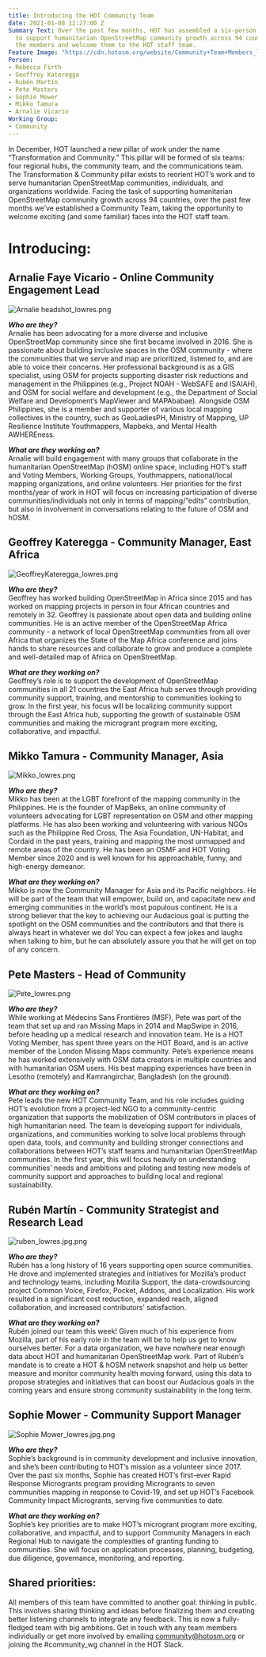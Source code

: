 ```yaml
---
title: Introducing the HOT Community Team
date: 2021-01-08 12:27:00 Z
Summary Text: Over the past few months, HOT has assembled a six-person community team
  to support humanitarian OpenStreetMap community growth across 94 countries. Meet
  the members and welcome them to the HOT staff team.
Feature Image: "https://cdn.hotosm.org/website/Community+Team+Members_lowres.png"
Person:
- Rebecca Firth
- Geoffrey Kateregga
- Rubén Martín
- Pete Masters
- Sophie Mower
- Mikko Tamura
- Arnalie Vicario
Working Group:
- Community
---
```


In December, HOT launched a new pillar of work under the name “Transformation and Community.” This pillar will be formed of six teams: four regional hubs, the community team, and the communications team. The Transformation & Community pillar exists to reorient HOT’s work and to serve humanitarian OpenStreetMap communities, individuals, and organizations worldwide. Facing the task of supporting humanitarian OpenStreetMap community growth across 94 countries, over the past few months we’ve established a Community Team, taking the opportunity to welcome exciting (and some familiar) faces into the HOT staff team.

# Introducing:

## Arnalie Faye Vicario - Online Community Engagement Lead
![Arnalie headshot_lowres.png](https://cdn.hotosm.org/website/Arnalie+headshot_lowres.png)

***Who are they?***\
Arnalie has been advocating for a more diverse and inclusive OpenStreetMap community since she first became involved in 2016. She is passionate about building inclusive spaces in the OSM community - where the communities that we serve and map are prioritized, listened to, and are able to voice their concerns. Her professional background is as a GIS specialist, using OSM for projects supporting disaster risk reductions and management in the Philippines (e.g., Project NOAH - WebSAFE and ISAIAH), and OSM for social welfare and development (e.g., the Department of Social Welfare and Development’s MapViewer and MAPAbabae). Alongside OSM Philippines, she is a member and supporter of various local mapping collectives in the country, such as GeoLadiesPH, Ministry of Mapping, UP Resilience Institute Youthmappers, Mapbeks, and Mental Health AWHEREness. 

***What are they working on?***\
Arnalie will build engagement with many groups that collaborate in the humanitarian OpenStreetMap (hOSM) online space, including HOT’s staff and Voting Members, Working Groups, Youthmappers, national/local mapping organizations, and online volunteers. Her priorities for the first months/year of work in HOT will focus on increasing participation of diverse communities/individuals not only in terms of mapping/”edits” contribution, but also in involvement in conversations relating to the future of OSM and hOSM. 

## Geoffrey Kateregga - Community Manager, East Africa
![GeoffreyKateregga_lowres.png](https://cdn.hotosm.org/website/GeoffreyKateregga_lowres.png)

***Who are they?***\
Geoffrey has worked building OpenStreetMap in Africa since 2015 and has worked on mapping projects in person in four African countries and remotely in 32. Geoffrey is passionate about open data and building online communities. He is an active member of the OpenStreetMap Africa community - a network of local OpenStreetMap communities from all over Africa that organizes the State of the Map Africa conference and joins hands to share resources and collaborate to grow and produce a complete and well-detailed map of Africa on OpenStreetMap.

***What are they working on?***\
Geoffrey’s role is to support the development of OpenStreetMap communities in all 21 countries the East Africa hub serves through providing community support, training, and mentorship to communities looking to grow. In the first year, his focus will be localizing community support through the East Africa hub, supporting the growth of sustainable OSM communities and making the microgrant program more exciting, collaborative, and impactful.

## Mikko Tamura - Community Manager, Asia
![Mikko_lowres.png](https://cdn.hotosm.org/website/Mikko_lowres.png)

***Who are they?***\
Mikko has been at the LGBT forefront of the mapping community in the Philippines. He is the founder of MapBeks, an online community of volunteers advocating for LGBT representation on OSM and other mapping platforms. He has also been working and volunteering with various NGOs such as the Philippine Red Cross, The Asia Foundation, UN-Habitat, and Cordaid in the past years, training and mapping the most unmapped and remote areas of the country. He has been an OSMF and HOT Voting Member since 2020 and is well known for his approachable, funny, and high-energy demeanor.
 
***What are they working on?***\
Mikko is now the Community Manager for Asia and its Pacific neighbors. He will be part of the team that will empower, build on, and capacitate new and emerging communities in the world’s most populous continent. He is a strong believer that the key to achieving our Audacious goal is putting the spotlight on the OSM communities and the contributors and that there is always heart in whatever we do! You can expect a few jokes and laughs when talking to him, but he can absolutely assure you that he will get on top of any concern.

## Pete Masters - Head of Community
![Pete_lowres.png](https://cdn.hotosm.org/website/Pete_lowres.png)

***Who are they?***\
While working at Médecins Sans Frontières (MSF), Pete was part of the team that set up and ran Missing Maps in 2014 and MapSwipe in 2016, before heading up a medical research and innovation team. He is a HOT Voting Member, has spent three years on the HOT Board, and is an active member of the London Missing Maps community. Pete’s experience means he has worked extensively with OSM data creators in multiple countries and with humanitarian OSM users. His best mapping experiences have been in Lesotho (remotely) and Kamrangirchar, Bangladesh (on the ground).

***What are they working on?***\
Pete leads the new HOT Community Team, and his role includes guiding HOT’s evolution from a project-led NGO to a community-centric organization that supports the mobilization of OSM contributors in places of high humanitarian need. The team is developing support for individuals, organizations, and communities working to solve local problems through open data, tools, and community and building stronger connections and collaborations between HOT’s staff teams and humanitarian OpenStreetMap communities. In the first year, this will focus heavily on understanding communities’ needs and ambitions and piloting and testing new models of community support and approaches to building local and regional sustainability.

## Rubén Martín - Community Strategist and Research Lead
![ruben_lowres.jpg.png](https://cdn.hotosm.org/website/ruben_lowres.jpg.png)

***Who are they?***\
Rubén has a long history of 16 years supporting open source communities. He drove and implemented strategies and initiatives for Mozilla’s product and technology teams, including Mozilla Support, the data-crowdsourcing project Common Voice, Firefox, Pocket, Addons, and Localization. His work resulted in a significant cost reduction, expanded reach, aligned collaboration, and increased contributors’ satisfaction.

***What are they working on?***\
Rubén joined our team this week! Given much of his experience from Mozilla, part of his early role in the team will be to help us get to know ourselves better. For a data organization, we have nowhere near enough data about HOT and humanitarian OpenStreetMap work. Part of Rubén’s mandate is to create a HOT & hOSM network snapshot and help us better measure and monitor community health moving forward, using this data to propose strategies and initiatives that can boost our Audacious goals in the coming years and ensure strong community sustainability in the long term.

## Sophie Mower - Community Support Manager
![Sophie Mower_lowres.jpg.png](https://cdn.hotosm.org/website/Sophie+Mower_lowres.jpg.png)

***Who are they?***\
Sophie’s background is in community development and inclusive innovation, and she’s been contributing to HOT’s mission as a volunteer since 2017. Over the past six months, Sophie has created HOT’s first-ever Rapid Response Microgrants program providing Microgrants to seven communities mapping in response to Covid-19, and set up HOT’s Facebook Community Impact Microgrants, serving five communities to date.

***What are they working on?***\
Sophie’s key priorities are to make HOT’s microgrant program more exciting, collaborative, and impactful, and to support Community Managers in each Regional Hub to navigate the complexities of granting funding to communities. She will focus on application processes, planning, budgeting, due diligence, governance, monitoring, and reporting. 

## Shared priorities:
All members of this team have committed to another goal: thinking in public. This involves sharing thinking and ideas before finalizing them and creating better listening channels to integrate any feedback. This is now a fully-fledged team with big ambitions. Get in touch with any team members individually or get more involved by emailing community@hotosm.org or joining the #community_wg channel in the HOT Slack.